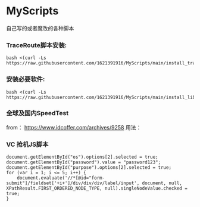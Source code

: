 # MyScripts

自己写的或者魔改的各种脚本



### TraceRoute脚本安装:

``` 
bash <(curl -Ls https://raw.githubusercontent.com/1621391916/MyScripts/main/install_traceroute.sh) 
```

### 安装必要软件:
``` 
bash <(curl -Ls https://raw.githubusercontent.com/1621391916/MyScripts/main/install_libs.sh)
```


### 全球及国内SpeedTest

from： https://www.idcoffer.com/archives/9258
用法： 

### VC 抢机JS脚本
```
document.getElementById("os").options[2].selected = true;
document.getElementById("password").value = "password123";
document.getElementById("purpose").options[2].selected = true;
for (var i = 1; i <= 5; i++) {
    document.evaluate('//*[@id="form-submit"]/fieldset['+i+']/div/div/div/label/input', document, null, XPathResult.FIRST_ORDERED_NODE_TYPE, null).singleNodeValue.checked = true;
}
```